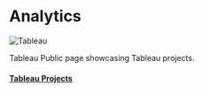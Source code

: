 # Analytics


![Tableau](https://raw.githubusercontent.com/gregorywmorris/gregorywmorris.github.io/master/images/icon-tableau-400x400.png)

Tableau Public page showcasing Tableau projects.

#### [Tableau Projects](https://public.tableau.com/app/profile/gregory.morris4179)
